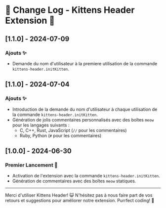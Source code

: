 # 🐾 Change Log - Kittens Header Extension 🐾

## [1.1.0] - 2024-07-09
### Ajouts ✨
- Demande du nom d'utilisateur à la premiere utilisation de la commande `kittens-header.initKitten`.

## [1.1.0] - 2024-07-04
### Ajouts ✨
- Introduction de la demande du nom d'utilisateur à chaque utilisation de la commande `kittens-header.initKitten`.
- Génération de jolis commentaires personnalisés avec des boîtes `meow` pour les langages suivants :
  - C, C++, Rust, JavaScript (`//` pour les commentaires)
  - Ruby, Python (`#` pour les commentaires)

## [1.0.0] - 2024-06-30
### Premier Lancement 🚀
- Activation de l'extension avec la commande `kittens-header.initKitten`.
- Génération de commentaires avec des boîtes `meow` statiques.

---

Merci d'utiliser Kittens Header! 😺 N'hésitez pas à nous faire part de vos retours et suggestions pour améliorer notre extension. Purrfect coding! 🐾
